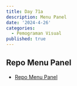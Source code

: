 ```yaml
---
title: Day 71a
description: Menu Panel
date: '2024-4-26'
categories:
  - Pemograman Visual
published: true
---
```


## Repo Menu Panel

- [Repo Menu Panel](https://github.com/razaq-himawan/PemogramanVisual/tree/main/menu-panel)

